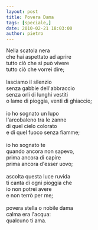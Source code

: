 ```yaml
---
layout: post
title: Povera Dama
tags: [speciale,]
date: 2010-02-21 18:03:00
author: pietro
---
```

Nella scatola nera<br/>che hai aspettato ad aprire<br/>tutto ciò che si può vivere<br/>tutto ciò che vorrei dire;<br/><br/>lasciamo il silenzio<br/>senza gabbie dell'abbraccio<br/>senza orli di lunghi vestiti<br/>o lame di pioggia, venti di ghiaccio;<br/><br/>io ho sognato un lupo<br/>l'arcobaleno tra le zanne<br/>di quel cielo colorato<br/>e di quel fuoco senza fiamme;<br/><br/>io ho sognato te<br/>quando ancora non sapevo,<br/>prima ancora di capire<br/>prima ancora d'esser uovo;<br/><br/>ascolta questa luce ruvida<br/>ti canta di ogni pioggia che<br/>io non potrei avere<br/>e non terrò per me;<br/><br/>povera stella o nobile dama<br/>calma era l'acqua:<br/>qualcuno ti ama.
